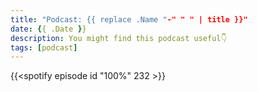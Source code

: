 ```yaml
---
title: "Podcast: {{ replace .Name "-" " " | title }}"
date: {{ .Date }}
description: You might find this podcast useful👇
tags: [podcast]
---
```


{{<spotify episode id "100%" 232 >}}

